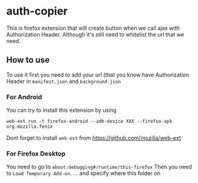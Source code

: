 # auth-copier

This is firefox extension that will create button
when we call ajax with Authorization Header.
Although it's still need to whitelist the url that we
need.


## How to use

To use it first you need to add your url (that you know 
have Authorization Header in `manifest.json` and `background.json`


### For Android

You can try to install this extension by using 

```
web-ext run -t firefox-android --adb-device XXX --firefox-apk org.mozilla.fenix
```

Dont forget to install `web-ext` from https://github.com/mozilla/web-ext

### For Firefox Desktop

You need to go to `about:debugging#/runtime/this-firefox` 
Then you need to `Load Temporary Add-on...` and specify where this folder on

